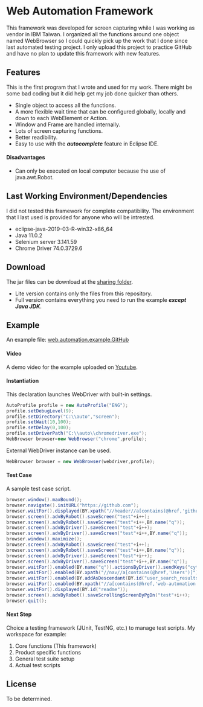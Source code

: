 # Web Automation Framework
This framework was developed for screen capturing while I was working as vendor in IBM Taiwan. I organized all the functions around one object named WebBrowser so I could quickly pick up the work that I done since last automated testing project. I only upload this project to practice GitHub and have no plan to update this framework with new features. 

## Features
This is the first program that I wrote and used for my work. There might be some bad coding but it did help get my job done quicker than others. 

- Single object to access all the functions.
- A more flexible wait time that can be configured globally, locally and down to each WebElement or Action.
- Window and Frame are handled internally.
- Lots of screen capturing functions.
- Better readibility.
- Easy to use with the ***autocomplete*** feature in Eclipse IDE.

#### Disadvantages
- Can only be executed on local computor because the use of java.awt.Robot.


## Last Working Environment/Dependencies
I did not tested this framework for complete compatibility. The environment that I last used is provided for anyone who will be intrested.

- eclipse-java-2019-03-R-win32-x86_64
- Java 11.0.2
- Selenium server 3.141.59
- Chrome Driver 74.0.3729.6

## Download
The jar files can be download at the [sharing folder](https://drive.google.com/drive/folders/1ICVsqetloVr_uxLutqBHaBJJOTwd-40P?usp=sharing).
- Lite version contains only the files from this repository.
- Full version contains everything you need to run the example ***except Java JDK***.

## Example
An example file: [web.automation.example.GitHub](https://github.com/cytaylorw/web-automation/blob/master/web/automation/example/GitHub.java)

#### Video
A demo video for the example uploaded on [Youtube](https://youtu.be/EmXDlyKnb8U). 

#### Instantiation
This declaration launches WebDriver with built-in settings.

~~~java
AutoProfile profile = new AutoProfile("ENG");
profile.setDebugLevel(9);
profile.setDirectory("C:\\auto","screen");
profile.setWait(10,100);
profile.setDelay(0,100);
profile.setDriverPath("C:\\auto\\chromedriver.exe");
WebBrowser browser=new WebBrowser("chrome",profile);
~~~

External WebDriver instance can be used.

~~~java
WebBrowser browser = new WebBrowser(webdriver,profile);
~~~


#### Test Case

A sample test case script.

~~~java
browser.window().maxBound();
browser.navigate().initURL("https://github.com");
browser.waitFor().displayed(BY.xpath("//header//a[contains(@href,'github.com')]"));
browser.screen().advByRobot().saveScreen("test"+i++);
browser.screen().advByRobot().saveScreen("test"+i++,BY.name("q"));
browser.screen().advByDriver().saveScreen("test"+i++);
browser.screen().advByDriver().saveScreen("test"+i++,BY.name("q"));
browser.window().maximize();
browser.screen().advByRobot().saveScreen("test"+i++);
browser.screen().advByRobot().saveScreen("test"+i++,BY.name("q"));
browser.screen().advByDriver().saveScreen("test"+i++);
browser.screen().advByDriver().saveScreen("test"+i++,BY.name("q"));
browser.waitFor().enabled(BY.name("q")).actionsByDriver().sendKeys("cytaylorw").actionsByAction().sendKeys(Keys.ENTER);
browser.waitFor().enabled(BY.xpath("//nav//a[contains(@href,'Users')]")).actionsByDriver().click();
browser.waitFor().enabled(BY.addAsDescendant(BY.id("user_search_results"), BY.xpath("/a[contains(@href,'cytaylorw')]"))).actionsByDriver().click();
browser.waitFor().enabled(BY.xpath("//a[contains(@href,'web-automation')]")).actionsByDriver().click();
browser.waitFor().displayed(BY.id("readme"));
browser.screen().advByRobot().saveScrollingScreenByPgDn("test"+i++);
browser.quit();
~~~

#### Next Step
Choice a testing framework (JUnit, TestNG, etc.) to manage test scripts. My workspace for example:

1. Core functions (This framework)
2. Product specific functions
3. General test suite setup 
4. Actual test scripts

## License
To be determined.

